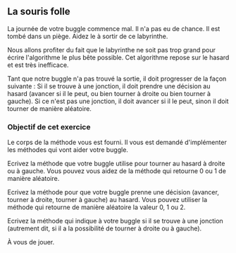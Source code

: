 ## La souris folle ##

La journée de votre buggle commence mal. Il n'a pas eu de chance. Il est
tombé dans un piège.  Aidez le à sortir de ce labyrinthe.

Nous allons profiter du fait que le labyrinthe ne soit pas trop grand pour
écrire l'algorithme le plus bête possible.  Cet algorithme repose sur le
hasard et est très inefficace.

Tant que notre buggle n'a pas trouvé la sortie, il doit progresser de la
façon suivante : Si il se trouve à une jonction, il doit prendre une
décision au hasard (avancer si il le peut, ou bien tourner à droite ou bien
tourner à gauche).  Si ce n'est pas une jonction, il doit avancer si il le
peut, sinon il doit tourner de manière aléatoire.

### Objectif de cet exercice ###

Le corps de la méthode vous est fourni. Il vous est
demandé d'implémenter les méthodes qui vont aider votre buggle.

Ecrivez la méthode que votre buggle utilise
pour tourner au hasard à droite ou à gauche. Vous pouvez vous aidez de la
méthode qui retourne 0 ou 1 de manière aléatoire.

Ecrivez la méthode pour que votre
buggle prenne une décision (avancer, tourner à droite, tourner à gauche) au
hasard.  Vous pouvez utiliser la méthode qui retourne
de manière aléatoire la valeur 0, 1 ou 2.

Ecrivez la méthode qui indique à votre
buggle si il se trouve à une jonction (autrement dit, si il a la possibilité
de tourner à droite ou à gauche).

À vous de jouer.

